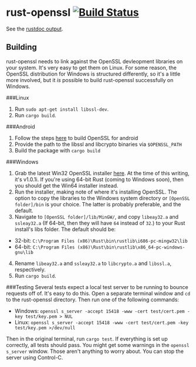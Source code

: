 rust-openssl [![Build Status](https://travis-ci.org/sfackler/rust-openssl.svg?branch=master)](https://travis-ci.org/sfackler/rust-openssl)
============

See the [rustdoc output](https://sfackler.github.io/rust-openssl/doc/openssl).

Building
--------

rust-openssl needs to link against the OpenSSL devleopment libraries on your
system. It's very easy to get them on Linux. For some reason, the OpenSSL
distribution for Windows is structured differently, so it's a little more
involved, but it *is* possible to build rust-openssl successfully on Windows.

###Linux

1. Run `sudo apt-get install libssl-dev`.
2. Run `cargo build`.

###Android
1. Follow the steps [here](wiki.openssl.org/index.php/Android) to build OpenSSL
   for android
2. Provide the path to the libssl and libcrypto binaries via `$OPENSSL_PATH`
3. Build the package with `cargo build`

###Windows

1. Grab the latest Win32 OpenSSL installer [here][1]. At the time of this
   writing, it's v1.0.1i. If you're using 64-bit Rust (coming to Windows soon),
then you should get the Win64 installer instead.
2. Run the installer, making note of where it's installing OpenSSL. The option
   to copy the libraries to the Windows system directory or `[OpenSSL
folder]/bin` is your choice. The latter is probably preferable, and the
default.
3. Navigate to `[OpenSSL folder]/lib/MinGW/`, and copy `libeay32.a` and
`ssleay32.a` (If 64-bit, then they will have `64` instead of `32`.) to your
Rust install's libs folder. The default should be:
  * 32-bit: `C:\Program Files (x86)\Rust\bin\rustlib\i686-pc-mingw32\lib`
  * 64-bit: `C:\Program Files (x86)\Rust\bin\rustlib\x86_64-pc-windows-gnu\lib`
4. Rename `libeay32.a` and `ssleay32.a` to `libcrypto.a` and `libssl.a`,
respectively.
5. Run `cargo build`.

###Testing
Several tests expect a local test server to be running to bounce requests off
of. It's easy to do this. Open a separate terminal window and `cd` to the
rust-openssl directory. Then run one of the following commands:

* Windows: `openssl s_server -accept 15418 -www -cert test/cert.pem -key
  test/key.pem > NUL`
* Linux: `openssl s_server -accept 15418 -www -cert test/cert.pem -key
  test/key.pem >/dev/null`

Then in the original terminal, run `cargo test`. If everything is set up
correctly, all tests should pass. You might get some warnings in the `openssl
s_server` window. Those aren't anything to worry about. You can stop the server
using Control-C.

[1]: http://slproweb.com/products/Win32OpenSSL.html
